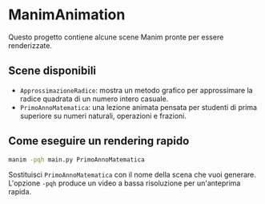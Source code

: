 # ManimAnimation

Questo progetto contiene alcune scene Manim pronte per essere renderizzate.

## Scene disponibili

- `ApprossimazioneRadice`: mostra un metodo grafico per approssimare la radice quadrata di un numero intero casuale.
- `PrimoAnnoMatematica`: una lezione animata pensata per studenti di prima superiore su numeri naturali, operazioni e frazioni.

## Come eseguire un rendering rapido

```bash
manim -pqh main.py PrimoAnnoMatematica
```

Sostituisci `PrimoAnnoMatematica` con il nome della scena che vuoi generare. L'opzione `-pqh` produce un video a bassa risoluzione per un'anteprima rapida.